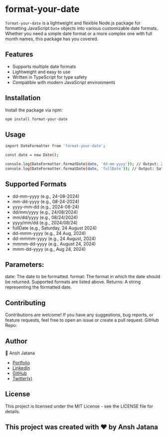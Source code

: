 # format-your-date

`format-your-date` is a lightweight and flexible Node.js package for formatting JavaScript `Date` objects into various customizable date formats. Whether you need a simple date format or a more complex one with full month names, this package has you covered.

## Features

- Supports multiple date formats
- Lightweight and easy to use
- Written in TypeScript for type safety
- Compatible with modern JavaScript environments

## Installation

Install the package via npm:

```bash
npm install format-your-date
```

## Usage

```bash
import DateFormatter from 'format-your-date';

const date = new Date();

console.log(DateFormatter.formatDate(date, 'dd-mm-yyyy')); // Output: 24-08-2024
console.log(DateFormatter.formatDate(date, 'fullDate')); // Output: Saturday, 24 August 2024
```

## Supported Formats
* dd-mm-yyyy (e.g., 24-08-2024)
* mm-dd-yyyy (e.g., 08-24-2024)
* yyyy-mm-dd (e.g., 2024-08-24)
* dd/mm/yyyy (e.g., 24/08/2024)
* mm/dd/yyyy (e.g., 08/24/2024)
* yyyy/mm/dd (e.g., 2024/08/24)
* fullDate (e.g., Saturday, 24 August 2024)
* dd-mmm-yyyy (e.g., 24 Aug, 2024)
* dd-mmmm-yyyy (e.g., 24 August, 2024)
* mmmm-dd-yyyy (e.g., August 24, 2024)
* mmm-dd-yyyy (e.g., Aug 24, 2024)


## Parameters:

date: The date to be formatted.
format: The format in which the date should be returned. Supported formats are listed above.
Returns: A string representing the formatted date.


## Contributing
Contributions are welcome! If you have any suggestions, bug reports, or feature requests, feel free to open an issue or create a pull request.
GitHub Repo: 


## Author
👤 Ansh Jatana

* [Portfolio](https://portfolio-anshh.netlify.app/)
* [LinkedIn](https://www.linkedin.com/in/ansh-jatana-10b446205/)
* [GitHub](https://github.com/Anshjatana)
* [Twitter(x)](https://x.com/anshh_jatana)

## License
This project is licensed under the MIT License - see the LICENSE file for details.

## This project was created with ❤️ by Ansh Jatana
